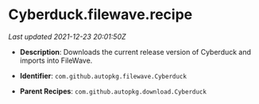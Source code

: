 # Cyberduck.filewave.recipe

_Last updated 2021-12-23 20:01:50Z_

- **Description**: Downloads the current release version of Cyberduck and imports into FileWave.

- **Identifier**: `com.github.autopkg.filewave.Cyberduck`

- **Parent Recipes**: `com.github.autopkg.download.Cyberduck`

